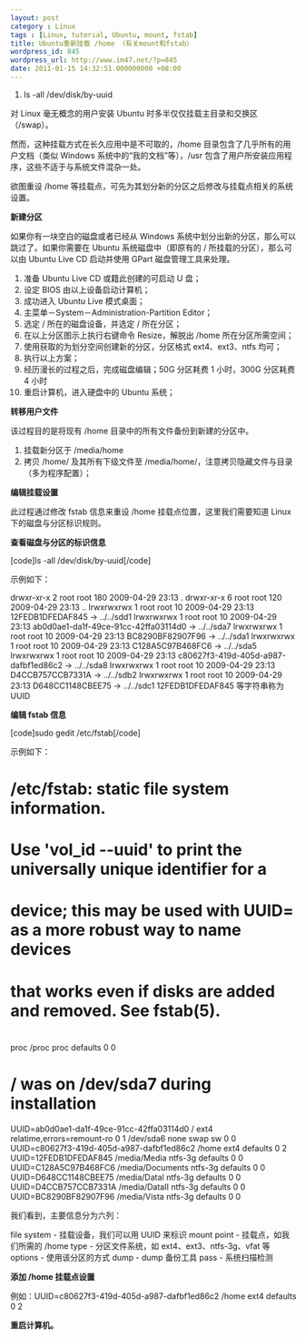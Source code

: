 ```yaml
---
layout: post
category : Linux
tags : [Linux, tutorial, Ubuntu, mount, fstab]
title: Ubuntu重新挂载 /home （有关mount和fstab）
wordpress_id: 845
wordpress_url: http://www.im47.net/?p=845
date: 2011-01-15 14:32:51.000000000 +08:00
---
```

<ol title="Double click to hide line number.">
	<li>ls -all /dev/disk/by-uuid</li>
</ol>
对 Linux 毫无概念的用户安装 Ubuntu 时多半仅仅挂载主目录和交换区（/swap）。

然而，这种挂载方式在长久应用中是不可取的，/home 目录包含了几乎所有的用户文档（类似 Windows 系统中的“我的文档”等），/usr 包含了用户所安装应用程序，这些不适于与系统文件混杂一处。

欲图重设 /home 等挂载点，可先为其划分新的分区之后修改与挂载点相关的系统设置。

<strong>新建分区</strong>

如果你有一块空白的磁盘或者已经从 Windows 系统中划分出新的分区，那么可以跳过了。如果你需要在 Ubuntu 系统磁盘中（即原有的 / 所挂载的分区），那么可以由 Ubuntu Live CD 启动并使用 GPart 磁盘管理工具来处理。
<ol>
	<li>准备 Ubuntu Live CD 或籍此创建的可启动 U 盘；</li>
	<li>设定 BIOS 由以上设备启动计算机；</li>
	<li>成功进入 Ubuntu Live 模式桌面；</li>
	<li>主菜单－System－Administration-Partition Editor；</li>
	<li>选定 / 所在的磁盘设备，并选定 / 所在分区；</li>
	<li>在以上分区图示上执行右键命令 Resize，解脱出 /home 所在分区所需空间；</li>
	<li>使用获取的为划分空间创建新的分区，分区格式 ext4、ext3、ntfs 均可；</li>
	<li>执行以上方案；</li>
	<li>经历漫长的过程之后，完成磁盘编辑；50G 分区耗费 1 小时，300G 分区耗费 4 小时</li>
	<li>重启计算机，进入硬盘中的 Ubuntu 系统；</li>
</ol>
<strong>转移用户文件</strong>

该过程目的是将现有 /home 目录中的所有文件备份到新建的分区中。
<ol>
	<li>挂载新分区于 /media/home</li>
	<li>拷贝 /home/ 及其所有下级文件至 /media/home/，注意拷贝隐藏文件与目录（多为程序配置）；</li>
</ol>
<strong>编辑挂载设置</strong>

此过程通过修改 fstab 信息来重设 /home 挂载点位置，这里我们需要知道 Linux 下的磁盘与分区标识规则。

<strong>查看磁盘与分区的标识信息</strong>

[code]ls -all /dev/disk/by-uuid[/code]

示例如下：

drwxr-xr-x 2 root root 180 2009-04-29 23:13 .
drwxr-xr-x 6 root root 120 2009-04-29 23:13 ..
lrwxrwxrwx 1 root root 10 2009-04-29 23:13 12FEDB1DFEDAF845 -&gt; ../../sdd1
lrwxrwxrwx 1 root root 10 2009-04-29 23:13 ab0d0ae1-da1f-49ce-91cc-42ffa03114d0 -&gt; ../../sda7
lrwxrwxrwx 1 root root 10 2009-04-29 23:13 BC8290BF82907F96 -&gt; ../../sda1
lrwxrwxrwx 1 root root 10 2009-04-29 23:13 C128A5C97B468FC6 -&gt; ../../sda5
lrwxrwxrwx 1 root root 10 2009-04-29 23:13 c80627f3-419d-405d-a987-dafbf1ed86c2 -&gt; ../../sda8
lrwxrwxrwx 1 root root 10 2009-04-29 23:13 D4CCB757CCB7331A -&gt; ../../sdb2
lrwxrwxrwx 1 root root 10 2009-04-29 23:13 D648CC1148CBEE75 -&gt; ../../sdc1
12FEDB1DFEDAF845 等字符串称为 UUID

<strong>编辑 fstab 信息</strong>

[code]sudo gedit /etc/fstab[/code]

示例如下：

# /etc/fstab: static file system information.
#
# Use 'vol_id --uuid' to print the universally unique identifier for a
# device; this may be used with UUID= as a more robust way to name devices
# that works even if disks are added and removed. See fstab(5).
#
#
proc /proc proc defaults 0 0
# / was on /dev/sda7 during installation
UUID=ab0d0ae1-da1f-49ce-91cc-42ffa03114d0 / ext4 relatime,errors=remount-ro 0 1
/dev/sda6 none swap sw 0 0
UUID=c80627f3-419d-405d-a987-dafbf1ed86c2 /home ext4 defaults 0 2
UUID=12FEDB1DFEDAF845 /media/Media ntfs-3g defaults 0 0
UUID=C128A5C97B468FC6 /media/Documents ntfs-3g defaults 0 0
UUID=D648CC1148CBEE75 /media/DataI ntfs-3g defaults 0 0
UUID=D4CCB757CCB7331A /media/DataII ntfs-3g defaults 0 0
UUID=BC8290BF82907F96 /media/Vista ntfs-3g defaults 0 0

我们看到，主要信息分为六列：

file system - 挂载设备，我们可以用 UUID 来标识
mount point - 挂载点，如我们所需的 /home
type - 分区文件系统，如 ext4、ext3、ntfs-3g、vfat 等
options - 使用该分区的方式
dump - dump 备份工具
pass - 系统扫描检测

<strong>添加 /home 挂载点设置</strong>

例如：UUID=c80627f3-419d-405d-a987-dafbf1ed86c2 /home ext4 defaults 0 2

<strong> 重启计算机。</strong>

